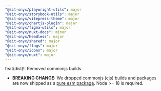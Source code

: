 ```yaml
---
"@sit-onyx/playwright-utils": major
"@sit-onyx/storybook-utils": major
"@sit-onyx/vitepress-theme": major
"@sit-onyx/chartjs-plugin": major
"@sit-onyx/figma-utils": major
"@sit-onyx/nuxt-docs": minor
"@sit-onyx/headless": major
"@sit-onyx/shared": major
"@sit-onyx/flags": major
"@sit-onyx/icons": major
"@sit-onyx/nuxt": major
---
```


feat(dist)!: Removed commonjs builds

- **BREAKING CHANGE:** We dropped commonjs (cjs) builds and packages are now shipped as a [pure esm package](https://gist.github.com/sindresorhus/a39789f98801d908bbc7ff3ecc99d99c#pure-esm-package). Node >= 18 is required.
